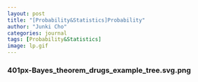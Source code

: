 ```yaml
---
layout: post
title: "[Probability&Statistics]Probability"
author: "Junki Cho"
categories: journal
tags: [Probability&Statistics]
image: lp.gif
---
```

### 401px-Bayes_theorem_drugs_example_tree.svg.png

